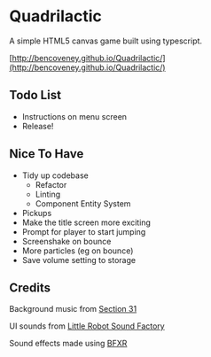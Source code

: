 # Quadrilactic

A simple HTML5 canvas game built using typescript.

[http://bencoveney.github.io/Quadrilactic/](http://bencoveney.github.io/Quadrilactic/)

## Todo List

- Instructions on menu screen
- Release!

## Nice To Have

- Tidy up codebase
  - Refactor
  - Linting
  - Component Entity System
- Pickups
- Make the title screen more exciting
- Prompt for player to start jumping
- Screenshake on bounce
- More particles (eg on bounce)
- Save volume setting to storage

## Credits

Background music from [Section 31](http://opengameart.org/content/robotic-city-v2)

UI sounds from [Little Robot Sound Factory](http://opengameart.org/content/ui-sound-effects-library)

Sound effects made using [BFXR](http://www.bfxr.net)
